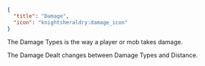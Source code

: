 ```json
{ 
  "title": "Damage",
  "icon": "knightsheraldry:damage_icon"
}
```

The Damage Types is the way a player or mob takes damage.


The Damage Dealt changes between Damage Types and Distance.